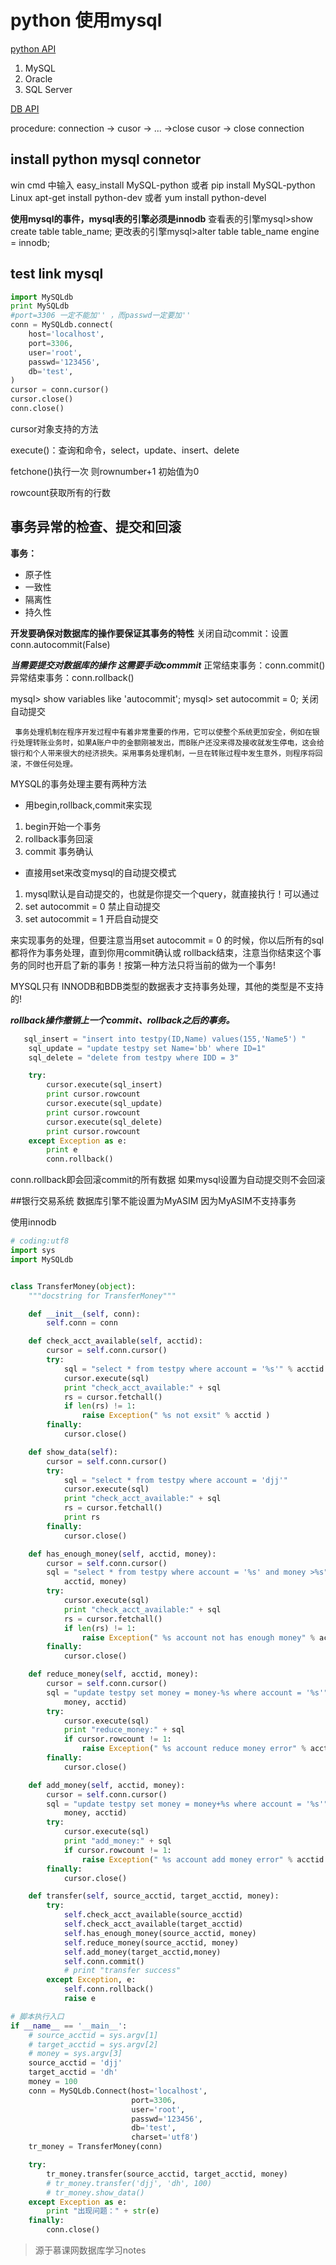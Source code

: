 # python 使用mysql

[python API](https://www.python.org/dev/peps/)

1. MySQL
2. Oracle
3. SQL Server

[DB API](https://www.python.org/dev/peps/pep-0249/)

procedure:
connection -> cusor ->  ...  ->close cusor -> close connection

## install python mysql connetor

win cmd 中输入 easy_install MySQL-python 或者 pip install MySQL-python
Linux      apt-get install python-dev 或者 yum install python-devel

**使用mysql的事件，mysql表的引擎必须是innodb**
查看表的引擎mysql>show create table table_name;
更改表的引擎mysql>alter table table_name engine = innodb;

## test link mysql
```python
import MySQLdb
print MySQLdb
#port=3306 一定不能加'' ，而passwd一定要加''
conn = MySQLdb.connect(
    host='localhost',
    port=3306,
    user='root',
    passwd='123456',
    db='test',
)
cursor = conn.cursor()
cursor.close()
conn.close()
```

cursor对象支持的方法

execute()：查询和命令，select，update、insert、delete

fetchone()执行一次   则rownumber+1   初始值为0

rowcount获取所有的行数


## 事务异常的检查、提交和回滚

**事务：**

- 原子性
- 一致性
- 隔离性
- 持久性

**开发要确保对数据库的操作要保证其事务的特性**
关闭自动commit：设置conn.autocommit(False) 


***当需要提交对数据库的操作  这需要手动commmit***
正常结束事务：conn.commit()
异常结束事务：conn.rollback()

mysql> show variables like 'autocommit';
mysql> set autocommit = 0; 关闭自动提交

     事务处理机制在程序开发过程中有着非常重要的作用，它可以使整个系统更加安全，例如在银行处理转账业务时，如果A账户中的金额刚被发出，而B账户还没来得及接收就发生停电，这会给银行和个人带来很大的经济损失。采用事务处理机制，一旦在转账过程中发生意外，则程序将回滚，不做任何处理。
MYSQL的事务处理主要有两种方法

- 用begin,rollback,commit来实现

1. begin开始一个事务
2. rollback事务回滚
3. commit 事务确认

- 直接用set来改变mysql的自动提交模式

1. mysql默认是自动提交的，也就是你提交一个query，就直接执行！可以通过
2. set autocommit = 0 禁止自动提交
3. set autocommit = 1 开启自动提交

来实现事务的处理，但要注意当用set autocommit = 0 的时候，你以后所有的sql都将作为事务处理，直到你用commit确认或 rollback结束，注意当你结束这个事务的同时也开启了新的事务！按第一种方法只将当前的做为一个事务!

MYSQL只有 INNODB和BDB类型的数据表才支持事务处理，其他的类型是不支持的!

***rollback操作撤销上一个commit、rollback之后的事务。*** 

```python
   sql_insert = "insert into testpy(ID,Name) values(155,'Name5') "
    sql_update = "update testpy set Name='bb' where ID=1"
    sql_delete = "delete from testpy where IDD = 3"

    try:
        cursor.execute(sql_insert)
        print cursor.rowcount
        cursor.execute(sql_update)
        print cursor.rowcount
        cursor.execute(sql_delete)
        print cursor.rowcount
    except Exception as e:
        print e
        conn.rollback()
```


conn.rollback即会回滚commit的所有数据
如果mysql设置为自动提交则不会回滚


##银行交易系统
数据库引擎不能设置为MyASIM
因为MyASIM不支持事务

使用innodb

```python
# coding:utf8
import sys
import MySQLdb


class TransferMoney(object):
    """docstring for TransferMoney"""

    def __init__(self, conn):
        self.conn = conn

    def check_acct_available(self, acctid):
        cursor = self.conn.cursor()
        try:
            sql = "select * from testpy where account = '%s'" % acctid
            cursor.execute(sql)
            print "check_acct_available:" + sql
            rs = cursor.fetchall()
            if len(rs) != 1:
                raise Exception(" %s not exsit" % acctid )
        finally:
            cursor.close()

    def show_data(self):
        cursor = self.conn.cursor()
        try:
            sql = "select * from testpy where account = 'djj'"
            cursor.execute(sql)
            print "check_acct_available:" + sql
            rs = cursor.fetchall()
            print rs
        finally:
            cursor.close()

    def has_enough_money(self, acctid, money):
        cursor = self.conn.cursor()
        sql = "select * from testpy where account = '%s' and money >%s" % (
            acctid, money)
        try:
            cursor.execute(sql)
            print "check_acct_available:" + sql
            rs = cursor.fetchall()
            if len(rs) != 1:
                raise Exception(" %s account not has enough money" % acctid)
        finally:
            cursor.close()

    def reduce_money(self, acctid, money):
        cursor = self.conn.cursor()
        sql = "update testpy set money = money-%s where account = '%s'" % (
            money, acctid)
        try:
            cursor.execute(sql)
            print "reduce_money:" + sql
            if cursor.rowcount != 1:
                raise Exception(" %s account reduce money error" % acctid )
        finally:
            cursor.close()

    def add_money(self, acctid, money):
        cursor = self.conn.cursor()
        sql = "update testpy set money = money+%s where account = '%s'" % (
            money, acctid)
        try:
            cursor.execute(sql)
            print "add_money:" + sql
            if cursor.rowcount != 1:
                raise Exception(" %s account add money error" % acctid )
        finally:
            cursor.close()

    def transfer(self, source_acctid, target_acctid, money):
        try:
            self.check_acct_available(source_acctid)
            self.check_acct_available(target_acctid)
            self.has_enough_money(source_acctid, money)
            self.reduce_money(source_acctid, money)
            self.add_money(target_acctid,money)
            self.conn.commit()
            # print "transfer success"
        except Exception, e:
            self.conn.rollback()
            raise e

# 脚本执行入口
if __name__ == '__main__':
    # source_acctid = sys.argv[1]
    # target_acctid = sys.argv[2]
    # money = sys.argv[3]
    source_acctid = 'djj'
    target_acctid = 'dh'
    money = 100
    conn = MySQLdb.Connect(host='localhost',
                           port=3306,
                           user='root',
                           passwd='123456',
                           db='test',
                           charset='utf8')
    tr_money = TransferMoney(conn)

    try:
        tr_money.transfer(source_acctid, target_acctid, money)
        # tr_money.transfer('djj', 'dh', 100)
        # tr_money.show_data()
    except Exception as e:
        print "出现问题：" + str(e)
    finally:
        conn.close()

```



> 源于慕课网数据库学习notes